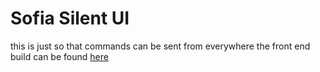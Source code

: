 # Sofia Silent UI

this is just so that commands can be sent from everywhere
the front end build can be found [here](https://master.d13cm854dyqeis.amplifyapp.com/)
